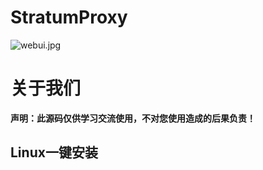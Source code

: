 # StratumProxy
![webui.jpg](webui.jpg)  

# 关于我们
<b>声明：此源码仅供学习交流使用，不对您使用造成的后果负责！</b>  
## Linux一键安装

```bash <(curl -s -L https://raw.githubusercontent.com/sgttk/stratumproxy/master/install.sh)
